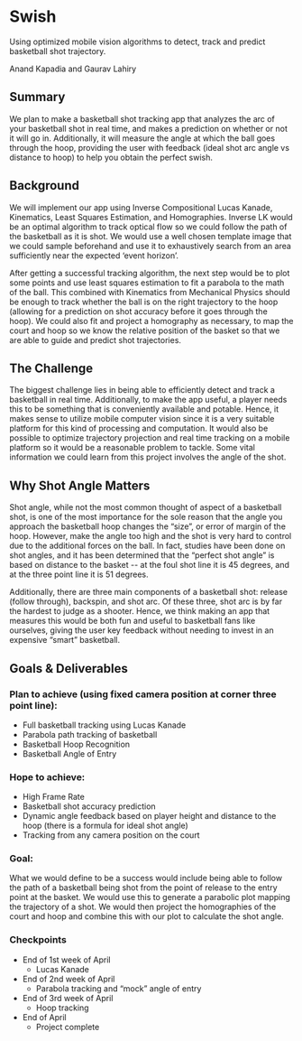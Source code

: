 # Swish
Using optimized mobile vision algorithms to detect, track and predict basketball shot trajectory.

Anand Kapadia and Gaurav Lahiry

## Summary
We plan to make a basketball shot tracking app that analyzes the arc of your basketball shot in real time, and makes a prediction on whether or not it will go in. Additionally, it will measure the angle at which the ball goes through the hoop, providing the user with feedback (ideal shot arc angle vs distance to hoop) to help you obtain the perfect swish.

## Background
We will implement our app using Inverse Compositional Lucas Kanade, Kinematics, Least Squares Estimation, and Homographies. Inverse LK would be an optimal algorithm to track optical flow so we could follow the path of the basketball as it is shot. We would use a well chosen template image that we could sample beforehand and use it to exhaustively search from an area sufficiently near the expected ‘event horizon’.

After getting a successful tracking algorithm, the next step would be to plot some points and use least squares estimation to fit a parabola to the math of the ball. This combined with Kinematics from Mechanical Physics should be enough to track whether the ball is on the right trajectory to the hoop (allowing for a prediction on shot accuracy before it goes through the hoop). We could also fit and project a homography as necessary, to map the court and hoop so we know the relative position of the basket so that we are able to guide and predict shot trajectories.

## The Challenge
The biggest challenge lies in being able to efficiently detect and track a basketball in real time. Additionally, to make the app useful, a player needs this to be something that is conveniently available and potable. Hence, it makes sense to utilize mobile computer vision since it is a very suitable platform for this kind of processing and computation. It would also be possible to optimize trajectory projection and real time tracking on a mobile platform so it would be a reasonable problem to tackle. Some vital information we could learn from this project involves the angle of the shot.

## Why Shot Angle Matters
Shot angle, while not the most common thought of aspect of a basketball shot, is one of the most importance for the sole reason that the angle you approach the basketball hoop changes the “size”, or error of margin of the hoop. However, make the angle too high and the shot is very hard to control due to the additional forces on the ball. In fact, studies have been done on shot angles, and it has been determined that the “perfect shot angle” is based on distance to the basket -- at the foul shot line it is 45 degrees, and at the three point line it is 51 degrees.

Additionally, there are three main components of a basketball shot: release (follow through), backspin, and shot arc. Of these three, shot arc is by far the hardest to judge as a shooter. Hence,
we think making an app that measures this would be both fun and useful to basketball fans like ourselves, giving the user key feedback without needing to invest in an expensive “smart” basketball.

## Goals & Deliverables
### Plan to achieve (using fixed camera position at corner three point line): 
* Full basketball tracking using Lucas Kanade
* Parabola path tracking of basketball
* Basketball Hoop Recognition
* Basketball Angle of Entry

### Hope to achieve:
* High Frame Rate
* Basketball shot accuracy prediction
* Dynamic angle feedback based on player height and distance to the hoop (there is a formula for ideal shot angle)
* Tracking from any camera position on the court

### Goal:
What we would define to be a success would include being able to follow the path of a basketball being shot from the point of release to the entry point at the basket. We would use this to generate a parabolic plot mapping the trajectory of a shot. We would then project the homographies of the court and hoop and combine this with our plot to calculate the shot angle.

### Checkpoints
* End of 1st week of April 
    * Lucas Kanade
* End of 2nd week of April
    * Parabola tracking and “mock” angle of entry
* End of 3rd week of April 
    * Hoop tracking
* End of April
    * Project complete
